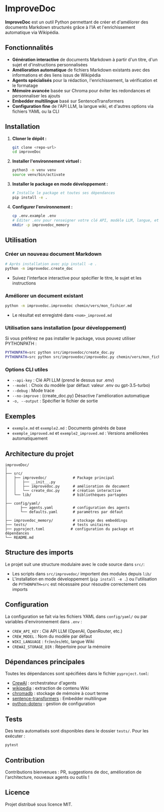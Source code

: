 # ImproveDoc

**ImproveDoc** est un outil Python permettant de créer et d'améliorer des documents Markdown structurés grâce à l'IA et l'enrichissement automatique via Wikipédia.

## Fonctionnalités

- **Génération interactive** de documents Markdown à partir d'un titre, d'un sujet et d'instructions personnalisées
- **Amélioration automatique** de fichiers Markdown existants avec des informations et des liens issus de Wikipédia
- **Agents spécialisés** pour la rédaction, l'enrichissement, la vérification et le formatage
- **Mémoire avancée** basée sur Chroma pour éviter les redondances et personnaliser les ajouts
- **Embedder multilingue** basé sur SentenceTransformers
- **Configuration fine** de l'API LLM, la langue wiki, et d'autres options via fichiers YAML ou la CLI

## Installation

1. **Cloner le dépôt :**
   ```bash
   git clone <repo-url>
   cd improveDoc
   ```

2. **Installer l'environnement virtuel :**
   ```bash
   python3 -m venv venv
   source venv/bin/activate
   ```

3. **Installer le package en mode développement :**
   ```bash
   # Installe le package et toutes ses dépendances
   pip install -e .
   ```

4. **Configurer l'environnement :**
   ```bash
   cp .env.example .env
   # Éditer .env pour renseigner votre clé API, modèle LLM, langue, etc.
   mkdir -p improvedoc_memory
   ```

## Utilisation

### Créer un nouveau document Markdown

```bash
# Après installation avec pip install -e .
python -m improvedoc.create_doc
```

* Suivez l'interface interactive pour spécifier le titre, le sujet et les instructions

### Améliorer un document existant

```bash
python -m improvedoc.improvedoc chemin/vers/mon_fichier.md
```

* Le résultat est enregistré dans `<nom>_improved.md`

### Utilisation sans installation (pour développement)

Si vous préférez ne pas installer le package, vous pouvez utiliser PYTHONPATH :

```bash
PYTHONPATH=src python src/improvedoc/create_doc.py
PYTHONPATH=src python src/improvedoc/improvedoc.py chemin/vers/mon_fichier.md
```

### Options CLI utiles
* `--api-key` : Clé API LLM (prend le dessus sur .env)
* `--model` : Choix du modèle (par défaut: valeur .env ou gpt-3.5-turbo)
* `--debug` : Mode trace
* `--no-improve` : (create_doc.py) Désactive l'amélioration automatique
* `-o, --output` : Spécifier le fichier de sortie

## Exemples

* `exemple.md` et `exemple2.md` : Documents générés de base
* `exemple_improved.md` et `exemple2_improved.md` : Versions améliorées automatiquement

## Architecture du projet

```
improveDoc/
│
├── src/
│   ├── improvedoc/            # Package principal
│   │   ├── __init__.py
│   │   ├── improvedoc.py      # amélioration de document
│   │   └── create_doc.py      # création interactive
│   └── lib/                   # bibliothèques partagées
│
├── config/yaml/
│      ├── agents.yaml         # configuration des agents
│      └── defaults.yaml       # paramètres par défaut
│
├── improvedoc_memory/         # stockage des embeddings
├── tests/                     # tests unitaires
├── pyproject.toml            # configuration du package et dépendances
└── README.md
```

## Structure des imports

Le projet suit une structure modulaire avec le code source dans `src/`:

- Les scripts dans `src/improvedoc/` importent des modules depuis `lib/`
- L'installation en mode développement (`pip install -e .`) ou l'utilisation de `PYTHONPATH=src` est nécessaire pour résoudre correctement ces imports

## Configuration

La configuration se fait via les fichiers YAML dans `config/yaml/` ou par variables d'environnement dans `.env` :

* `CREW_API_KEY` : Clé API LLM (OpenAI, OpenRouter, etc.)
* `CREW_MODEL` : Nom du modèle par défaut
* `WIKI_LANGUAGE` : `fr`/`en`/`es`/etc, langue Wiki
* `CREWAI_STORAGE_DIR` : Répertoire pour la mémoire

## Dépendances principales

Toutes les dépendances sont spécifiées dans le fichier `pyproject.toml`:

* [CrewAI](https://github.com/joaomdmoura/crewAI) : orchestrateur d'agents
* [wikipedia](https://pypi.org/project/wikipedia/) : extraction de contenu Wiki
* [chromadb](https://docs.trychroma.com/) : stockage de mémoire à court terme
* [sentence-transformers](https://www.sbert.net/) : Embedder multilingue
* [python-dotenv](https://pypi.org/project/python-dotenv/) : gestion de configuration

## Tests

Des tests automatisés sont disponibles dans le dossier `tests/`. Pour les exécuter :

```bash
pytest
```

## Contribution

Contributions bienvenues : PR, suggestions de doc, amélioration de l'architecture, nouveaux agents ou outils !

## Licence

Projet distribué sous licence MIT.
